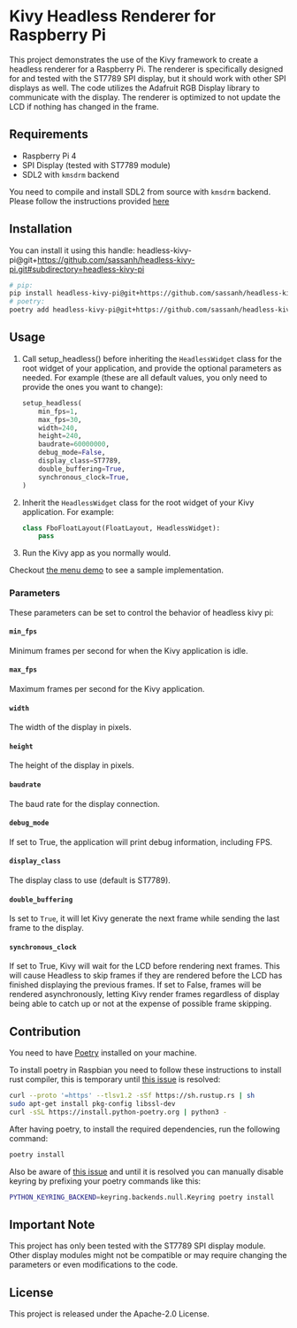# Kivy Headless Renderer for Raspberry Pi

This project demonstrates the use of the Kivy framework to create a headless renderer for a Raspberry Pi. The renderer is specifically designed for and tested with the ST7789 SPI display, but it should work with other SPI displays as well. The code utilizes the Adafruit RGB Display library to communicate with the display. The renderer is optimized to not update the LCD if nothing has changed in the frame.

## Requirements

- Raspberry Pi 4
- SPI Display (tested with ST7789 module)
- SDL2 with `kmsdrm` backend

You need to compile and install SDL2 from source with `kmsdrm` backend. Please follow the instructions provided [here](https://kivy.org/doc/stable/installation/installation-rpi.html#raspberry-pi-4-headless-installation-on-raspbian-buster)

## Installation

You can install it using this handle: headless-kivy-pi@git+<https://github.com/sassanh/headless-kivy-pi.git#subdirectory=headless-kivy-pi>

```sh
# pip:
pip install headless-kivy-pi@git+https://github.com/sassanh/headless-kivy-pi.git#subdirectory=headless-kivy-pi
# poetry:
poetry add headless-kivy-pi@git+https://github.com/sassanh/headless-kivy-pi.git#subdirectory=headless-kivy-pi
```

## Usage

1. Call setup_headless() before inheriting the `HeadlessWidget` class for the root widget of your application, and provide the optional parameters as needed. For example (these are all default values, you only need to provide the ones you want to change):

   ```python
   setup_headless(
       min_fps=1,
       max_fps=30,
       width=240,
       height=240,
       baudrate=60000000,
       debug_mode=False,
       display_class=ST7789,
       double_buffering=True,
       synchronous_clock=True,
   )
   ```

1. Inherit the `HeadlessWidget` class for the root widget of your Kivy application. For example:

   ```python
   class FboFloatLayout(FloatLayout, HeadlessWidget):
       pass
   ```

1. Run the Kivy app as you normally would.

Checkout [the menu demo](https://github.com/sassanh/headless-menu-pi) to see a sample implementation.

### Parameters

These parameters can be set to control the behavior of headless kivy pi:

#### `min_fps`

Minimum frames per second for when the Kivy application is idle.

#### `max_fps`

Maximum frames per second for the Kivy application.

#### `width`

The width of the display in pixels.

#### `height`

The height of the display in pixels.

#### `baudrate`

The baud rate for the display connection.

#### `debug_mode`

If set to True, the application will print debug information, including FPS.

#### `display_class`

The display class to use (default is ST7789).

#### `double_buffering`

Is set to `True`, it will let Kivy generate the next frame while sending the last frame to the display.

#### `synchronous_clock`

If set to True, Kivy will wait for the LCD before rendering next frames. This will cause Headless to skip frames if they are rendered before the LCD has finished displaying the previous frames. If set to False, frames will be rendered asynchronously, letting Kivy render frames regardless of display being able to catch up or not at the expense of possible frame skipping.

## Contribution

You need to have [Poetry](https://python-poetry.org/) installed on your machine.

To install poetry in Raspbian you need to follow these instructions to install rust compiler, this is temporary until [this issue](https://github.com/python-poetry/poetry/issues/7645) is resolved:

```sh
curl --proto '=https' --tlsv1.2 -sSf https://sh.rustup.rs | sh
sudo apt-get install pkg-config libssl-dev
curl -sSL https://install.python-poetry.org | python3 -
```

After having poetry, to install the required dependencies, run the following command:

```sh
poetry install
```

Also be aware of [this issue](https://github.com/python-poetry/poetry/issues/1917) and until it is resolved you can manually disable keyring by prefixing your poetry commands like this:

```sh
PYTHON_KEYRING_BACKEND=keyring.backends.null.Keyring poetry install
```

## Important Note

This project has only been tested with the ST7789 SPI display module. Other display modules might not be compatible or may require changing the parameters or even modifications to the code.

## License

This project is released under the Apache-2.0 License.
